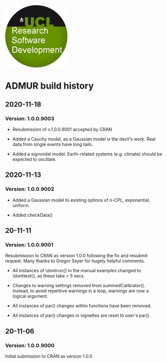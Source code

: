 <img src="UCLlogo.png" alt="UCL">

# ADMUR build history

## 2020-11-18

### Version: 1.0.0.9003

* Resubmission of v.1.0.0.9001 accepted by CRAN

* Added a Cauchy model, as a Gaussian model is the devil's work. Real data from single events have long tails.

* Added a sigmoidal model. Earth-related systems (e.g. climate) should be expected to oscillate.

## 2020-11-13

### Version: 1.0.0.9002

* Added a Gaussian model to existing options of n-CPL, exponential, uniform.

* Added checkData()

## 20-11-11 

### Version: 1.0.0.9001

Resubmission to CRAN as version 1.0.0 following the fix and resubmit request. Many thanks to Gregor Seyer for hugely helpful comments.

* All instances of \dontrun{} in the manual examples changed to \donttest{}, as these take > 5 secs. 

* Changes to warning settings removed from summedCalibrator(). Instead, to avoid repetitive warnings in a loop, warnings are now a logical argument.

* All instances of par() changes within functions have been removed. 

* All instances of par() changes in vignettes are reset to user's par().


## 20-11-06 

### Version: 1.0.0.9000

Initial submission to CRAN as version 1.0.0


